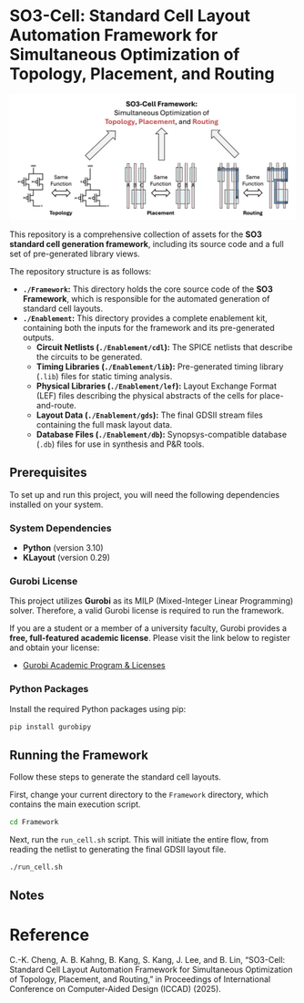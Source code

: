 # SO3-Cell: Standard Cell Layout Automation Framework for Simultaneous Optimization of Topology, Placement, and Routing

![SO3 Framework](./Framework.png)

This repository is a comprehensive collection of assets for the **SO3 standard cell generation framework**, including its source code and a full set of pre-generated library views.

The repository structure is as follows:

*   **`./Framework`:** This directory holds the core source code of the **SO3 Framework**, which is responsible for the automated generation of standard cell layouts.
*   **`./Enablement`:** This directory provides a complete enablement kit, containing both the inputs for the framework and its pre-generated outputs.
    *   **Circuit Netlists (`./Enablement/cdl`):** The SPICE netlists that describe the circuits to be generated.
    *   **Timing Libraries (`./Enablement/lib`):** Pre-generated timing library (`.lib`) files for static timing analysis.
    *   **Physical Libraries (`./Enablement/lef`):** Layout Exchange Format (LEF) files describing the physical abstracts of the cells for place-and-route.
    *   **Layout Data (`./Enablement/gds`):** The final GDSII stream files containing the full mask layout data.
    *   **Database Files (`./Enablement/db`):** Synopsys-compatible database (`.db`) files for use in synthesis and P&R tools.

## Prerequisites

To set up and run this project, you will need the following dependencies installed on your system.

### System Dependencies

*   **Python** (version 3.10)
*   **KLayout** (version 0.29)

### Gurobi License

This project utilizes **Gurobi** as its MILP (Mixed-Integer Linear Programming) solver. Therefore, a valid Gurobi license is required to run the framework.

If you are a student or a member of a university faculty, Gurobi provides a **free, full-featured academic license**. Please visit the link below to register and obtain your license:

*   [Gurobi Academic Program & Licenses](https://www.gurobi.com/academia/academic-program-and-licenses/)

### Python Packages

Install the required Python packages using pip:

```bash
pip install gurobipy
```

## Running the Framework

Follow these steps to generate the standard cell layouts.

First, change your current directory to the `Framework` directory, which contains the main execution script.

```bash
cd Framework
```

Next, run the `run_cell.sh` script. This will initiate the entire flow, from reading the netlist to generating the final GDSII layout file.

```bash
./run_cell.sh
```

## Notes


# Reference
C.-K. Cheng, A. B. Kahng, B. Kang, S. Kang, J. Lee, and B. Lin, “SO3-Cell: Standard Cell Layout Automation Framework for Simultaneous Optimization of Topology, Placement, and Routing,” in Proceedings of International Conference on Computer-Aided Design (ICCAD) (2025). 
